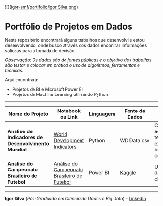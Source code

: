 ![]([igor-smf/portifolio/Igor Silva.png](https://github.com/igor-smf/portifolio/blob/main/Igor%20Silva.png))

# Portfólio de Projetos em Dados

Neste repositório encontrará alguns trabalhos que desenvolvi e estou desenvolvendo, onde busco através dos dados encontrar informações valiosas para a tomada de decisão.

*Observação: Os dados são de fontes públicas e o objetivo dos trabalhos são testar e colocar em prática o uso de algoritmos, ferramentas e técnicas.*

Aqui encontrará:
- Projetos de BI e Microsoft Power BI
- Projetos de Machine Learning utilizando Python

- ------------

|    Nome do Projeto  | Notebook ou Link    | Linguagem    | Fonte de Dados  | Observação  | 
| ------------        | ------------        | ------------ | ------------    |------------ |
| **Análise de Indicadores de Desenvolvimento Mundial** | [World Development Indicators](https://github.com/igor-smf/portifolio/blob/main/An%C3%A1lise%20de%20Indicadores/World_Development_Indicators.ipynb) | Python | WDIData.csv | Comportamento ao longo do tempo, valores extremos e tendência central
| **Análise do Campeonato Brasileiro de Futebol** | [Análise do Campeonato Brasileiro de Futebol](https://app.powerbi.com/view?r=eyJrIjoiNDAzMTEzMGUtMjM3Yy00ZGFiLWIzYzMtY2NkNzQ5N2NjNWM5IiwidCI6IjQ0OTBkZmExLTAzNTMtNDY1NS1iZDE3LWRiOGNmYTlkMWIzOSJ9) | Power BI | [Kaggle](https://www.kaggle.com/datasets/adaoduque/campeonato-brasileiro-de-futebol) | Uma análise das escolas por clube e ano |
------------

**Igor Silva** (*Pós-Graduado em Ciência de Dados e Big Data*) - [LinkedIn](https://www.linkedin.com/in/igor-silva-897775156/) 
